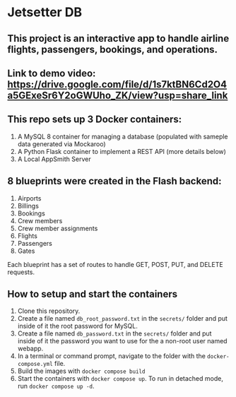 # Jetsetter DB

## This project is an interactive app to handle airline flights, passengers, bookings, and operations. 

## Link to demo video: https://drive.google.com/file/d/1s7ktBN6Cd2O4a5GExeSr6Y2oGWUho_ZK/view?usp=share_link

## This repo sets up 3 Docker containers: 
1. A MySQL 8 container for managing a database (populated with sameple data generated via Mockaroo)
1. A Python Flask container to implement a REST API (more details below)
1. A Local AppSmith Server

## 8 blueprints were created in the Flash backend:
1. Airports
1. Billings
1. Bookings
1. Crew members
1. Crew member assignments
1. Flights
1. Passengers
1. Gates

Each blueprint has a set of routes to handle GET, POST, PUT, and DELETE requests.

## How to setup and start the containers

1. Clone this repository.  
1. Create a file named `db_root_password.txt` in the `secrets/` folder and put inside of it the root password for MySQL. 
1. Create a file named `db_password.txt` in the `secrets/` folder and put inside of it the password you want to use for the a non-root user named webapp. 
1. In a terminal or command prompt, navigate to the folder with the `docker-compose.yml` file.  
1. Build the images with `docker compose build`
1. Start the containers with `docker compose up`.  To run in detached mode, run `docker compose up -d`. 




